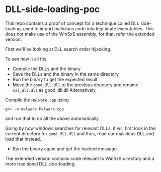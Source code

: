 # DLL-side-loading-poc
This repo contains a proof of concept for a technique called DLL side-loading, used to import malicious code into legitimate executables. This does not make use of the WinSxS assembly, for that, refer the extended version. 

First we'll be looking at DLL search order hijacking.

To see how it all fits,

- Compile the DLLs and the binary
- Save the DLLs and the binary in the same directory
- Run the binary to get the expected result
- Move the `good_dll.dll` to the previous directory and rename `mal_dll.dll` as good_dll.dll
Alternatively,

Compile the `Malware.cpp` using

    g++ -o malware Malware.cpp
and run that to do all the above automatically

Going by how windows searches for relevant DLLs, it will first look in the current directory for `good_dll.dll` and thus, read our malicious DLL and load that instead.

- Run the binary again and get the hacked message

The extended version contains code relevant to WinSxS directory and a more traditional DLL side-loading. 
